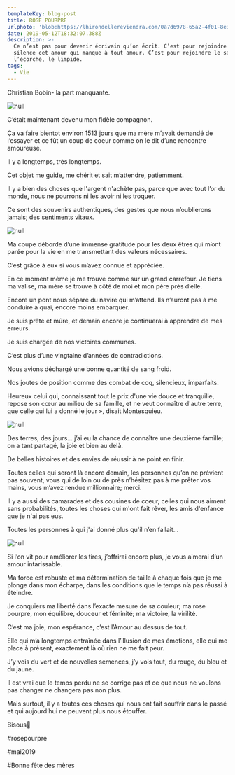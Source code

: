 ```yaml
---
templateKey: blog-post
title: ROSE POURPRE
urlphoto: 'blob:https://lhirondellereviendra.com/0a7d6978-65a2-4f01-8e36-2ba1082a17c4'
date: 2019-05-12T18:32:07.388Z
description: >-
  Ce n’est pas pour devenir écrivain qu’on écrit. C’est pour rejoindre en
  silence cet amour qui manque à tout amour. C’est pour rejoindre le sauvage,
  l’écorché, le limpide.
tags:
  - Vie
---
```

Christian Bobin- la part manquante.

![null](/img/78fa0eb6-9181-4e26-bf79-7a348661e2a3.png)

C’était maintenant devenu mon fidèle compagnon.

Ça va faire bientot environ 1513 jours que ma mère m’avait demandé de l’essayer et ce fût un coup de coeur comme on le dit d’une rencontre amoureuse.

Il y a longtemps, très longtemps.

Cet objet me guide, me chérit et sait m’attendre, patiemment.

Il y a bien des choses que l'argent n'achète pas, parce que avec tout l’or du monde, nous ne pourrons ni les avoir ni les troquer. 

Ce sont des souvenirs authentiques, des gestes que nous n’oublierons jamais; des sentiments vitaux.

![null](/img/01a6be96-f302-4c6b-98dc-bdfb7185ce9a.png)

Ma coupe déborde d’une immense gratitude pour les deux êtres qui m’ont parée pour la vie en me transmettant des valeurs nécessaires.

C’est grâce à eux si vous m’avez connue et appréciée.

En ce moment même je me trouve comme sur un grand carrefour. Je tiens ma valise, ma mère se trouve à côté de moi et mon père près d’elle.

Encore un pont nous sépare du navire qui m’attend. Ils n’auront pas à me conduire à quai, encore moins embarquer.

Je suis prête et mûre, et demain encore je continuerai à apprendre de mes erreurs.

Je suis chargée de nos victoires communes.

C’est plus d’une vingtaine d’années de contradictions.

Nous avions déchargé une bonne quantité de sang froid.

Nos joutes de position comme des combat de coq, silencieux, imparfaits.

Heureux celui qui, connaissant tout le prix d'une vie douce et tranquille, repose son cœur au milieu de sa famille, et ne veut connaître d'autre terre, que celle qui lui a donné le jour », disait Montesquieu.

![null](/img/81eaa0a3-8220-4589-b897-357d3d9b6355.png)

Des terres, des jours... j’ai eu la chance de connaître une deuxième famille; on a tant partagé, la  joie et bien au delà.

De belles histoires et des envies de réussir à ne point en finir.

Toutes celles qui seront là encore demain, les personnes qu’on ne prévient pas souvent, vous qui de loin ou de près n’hésitez pas à me prêter vos mains, vous m’avez rendue millionnaire; merci.

Il y a aussi des camarades et des cousines de coeur, celles qui nous aiment sans probabilités, toutes les choses qui m'ont fait rêver, les amis d'enfance que je n'ai pas eus.

Toutes les personnes à qui j'ai donné plus qu'il n’en fallait...

![null](/img/931c849d-ef8d-44a6-9bfb-9c7ef96042d7.png)

Si l’on vit pour améliorer les tires, j’offrirai encore plus, je vous aimerai d’un amour intarissable.

Ma force est robuste et ma détermination de taille à chaque fois que je me plonge dans mon écharpe, dans les conditions que le temps n’a pas réussi à éteindre.

Je conquiers ma liberté dans l’exacte mesure de sa couleur; ma rose pourpre, mon équilibre, douceur et féminité; ma victoire, la virilité.

C’est ma joie, mon espérance, c’est l’Amour au dessus de tout.

Elle qui m’a longtemps entraînée dans l’illusion de mes émotions, elle qui me place à présent, exactement là où rien ne me fait peur.

J’y vois du vert et de nouvelles semences, j’y vois tout, du rouge, du bleu et du jaune.

Il est vrai que le temps perdu ne se corrige pas et ce que nous ne voulons pas changer ne changera pas non plus.

Mais surtout, il y a toutes ces choses qui nous ont fait souffrir dans le passé et qui aujourd’hui ne peuvent plus nous étouffer.

Bisous💋

\#rosepourpre

\#mai2019

\#Bonne fête des mères

